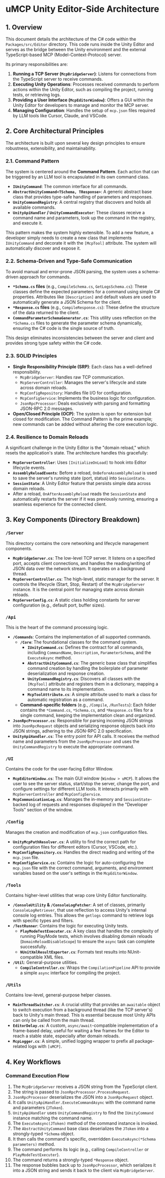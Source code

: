 # uMCP Unity Editor-Side Architecture

## 1. Overview

This document details the architecture of the C# code within the `Packages/src/Editor` directory. This code runs inside the Unity Editor and serves as the bridge between the Unity environment and the external TypeScript-based MCP (Model-Context-Protocol) server.

Its primary responsibilities are:
1.  **Running a TCP Server (`McpBridgeServer`)**: Listens for connections from the TypeScript server to receive commands.
2.  **Executing Unity Operations**: Processes received commands to perform actions within the Unity Editor, such as compiling the project, running tests, or retrieving logs.
3.  **Providing a User Interface (`McpEditorWindow`)**: Offers a GUI within the Unity Editor for developers to manage and monitor the MCP server.
4.  **Managing Configuration**: Handles the setup of `mcp.json` files required by LLM tools like Cursor, Claude, and VSCode.

## 2. Core Architectural Principles

The architecture is built upon several key design principles to ensure robustness, extensibility, and maintainability.

### 2.1. Command Pattern
The system is centered around the **Command Pattern**. Each action that can be triggered by an LLM tool is encapsulated in its own command class.

- **`IUnityCommand`**: The common interface for all commands.
- **`AbstractUnityCommand<TSchema, TResponse>`**: A generic abstract base class that provides type-safe handling of parameters and responses.
- **`UnityCommandRegistry`**: A central registry that discovers and holds all available commands.
- **`UnityApiHandler` / `UnityCommandExecutor`**: These classes receive a command name and parameters, look up the command in the registry, and execute it.

This pattern makes the system highly extensible. To add a new feature, a developer simply needs to create a new class that implements `IUnityCommand` and decorate it with the `[McpTool]` attribute. The system will automatically discover and expose it.

### 2.2. Schema-Driven and Type-Safe Communication
To avoid manual and error-prone JSON parsing, the system uses a schema-driven approach for commands.

- **`*Schema.cs` files** (e.g., `CompileSchema.cs`, `GetLogsSchema.cs`): These classes define the expected parameters for a command using simple C# properties. Attributes like `[Description]` and default values are used to automatically generate a JSON Schema for the client.
- **`*Response.cs` files** (e.g., `CompileResponse.cs`): These define the structure of the data returned to the client.
- **`CommandParameterSchemaGenerator.cs`**: This utility uses reflection on the `*Schema.cs` files to generate the parameter schema dynamically, ensuring the C# code is the single source of truth.

This design eliminates inconsistencies between the server and client and provides strong type safety within the C# code.

### 2.3. SOLID Principles
- **Single Responsibility Principle (SRP)**: Each class has a well-defined responsibility.
    - `McpBridgeServer`: Handles raw TCP communication.
    - `McpServerController`: Manages the server's lifecycle and state across domain reloads.
    - `McpConfigRepository`: Handles file I/O for configuration.
    - `McpConfigService`: Implements the business logic for configuration.
    - `JsonRpcProcessor`: Deals exclusively with parsing and formatting JSON-RPC 2.0 messages.
- **Open/Closed Principle (OCP)**: The system is open for extension but closed for modification. The Command Pattern is the prime example; new commands can be added without altering the core execution logic.

### 2.4. Resilience to Domain Reloads
A significant challenge in the Unity Editor is the "domain reload," which resets the application's state. The architecture handles this gracefully:
- **`McpServerController`**: Uses `[InitializeOnLoad]` to hook into Editor lifecycle events.
- **`AssemblyReloadEvents`**: Before a reload, `OnBeforeAssemblyReload` is used to save the server's running state (port, status) into `SessionState`.
- **`SessionState`**: A Unity Editor feature that persists simple data across domain reloads.
- After a reload, `OnAfterAssemblyReload` reads the `SessionState` and automatically restarts the server if it was previously running, ensuring a seamless experience for the connected client.

## 3. Key Components (Directory Breakdown)

### `/Server`
This directory contains the core networking and lifecycle management components.
- **`McpBridgeServer.cs`**: The low-level TCP server. It listens on a specified port, accepts client connections, and handles the reading/writing of JSON data over the network stream. It operates on a background thread.
- **`McpServerController.cs`**: The high-level, static manager for the server. It controls the lifecycle (Start, Stop, Restart) of the `McpBridgeServer` instance. It is the central point for managing state across domain reloads.
- **`McpServerConfig.cs`**: A static class holding constants for server configuration (e.g., default port, buffer sizes).

### `/Api`
This is the heart of the command processing logic.
- **`/Commands`**: Contains the implementation of all supported commands.
    - **`/Core`**: The foundational classes for the command system.
        - **`IUnityCommand.cs`**: Defines the contract for all commands, including `CommandName`, `Description`, `ParameterSchema`, and the `ExecuteAsync` method.
        - **`AbstractUnityCommand.cs`**: The generic base class that simplifies command creation by handling the boilerplate of parameter deserialization and response creation.
        - **`UnityCommandRegistry.cs`**: Discovers all classes with the `[McpTool]` attribute and registers them in a dictionary, mapping a command name to its implementation.
        - **`McpToolAttribute.cs`**: A simple attribute used to mark a class for automatic registration as a command.
    - **Command-specific folders** (e.g., `/Compile`, `/RunTests`): Each folder contains the `*Command.cs`, `*Schema.cs`, and `*Response.cs` files for a single command, keeping the implementation clean and organized.
- **`JsonRpcProcessor.cs`**: Responsible for parsing incoming JSON strings into `JsonRpcRequest` objects and serializing response objects back into JSON strings, adhering to the JSON-RPC 2.0 specification.
- **`UnityApiHandler.cs`**: The entry point for API calls. It receives the method name and parameters from the `JsonRpcProcessor` and uses the `UnityCommandRegistry` to execute the appropriate command.

### `/UI`
Contains the code for the user-facing Editor Window.
- **`McpEditorWindow.cs`**: The main GUI window (`Window > uMCP`). It allows the user to see the server status, start/stop the server, change the port, and configure settings for different LLM tools. It interacts primarily with `McpServerController` and `McpConfigService`.
- **`McpCommunicationLog.cs`**: Manages the in-memory and `SessionState`-backed log of requests and responses displayed in the "Developer Tools" section of the window.

### `/Config`
Manages the creation and modification of `mcp.json` configuration files.
- **`UnityMcpPathResolver.cs`**: A utility to find the correct path for configuration files for different editors (Cursor, VSCode, etc.).
- **`McpConfigRepository.cs`**: Handles the direct reading and writing of the `mcp.json` file.
- **`McpConfigService.cs`**: Contains the logic for auto-configuring the `mcp.json` file with the correct command, arguments, and environment variables based on the user's settings in the `McpEditorWindow`.

### `/Tools`
Contains higher-level utilities that wrap core Unity Editor functionality.
- **`/ConsoleUtility` & `/ConsoleLogFetcher`**: A set of classes, primarily `ConsoleLogRetriever`, that use reflection to access Unity's internal console log entries. This allows the `getlogs` command to retrieve logs with specific types and filters.
- **`/TestRunner`**: Contains the logic for executing Unity tests.
    - **`PlayModeTestExecuter.cs`**: A key class that handles the complexity of running PlayMode tests, which involves disabling domain reloads (`DomainReloadDisableScope`) to ensure the `async` task can complete successfully.
    - **`NUnitXmlResultExporter.cs`**: Formats test results into NUnit-compatible XML files.
- **`/Util`**: General-purpose utilities.
    - **`CompileController.cs`**: Wraps the `CompilationPipeline` API to provide a simple `async` interface for compiling the project.

### `/Utils`
Contains low-level, general-purpose helper classes.
- **`MainThreadSwitcher.cs`**: A crucial utility that provides an `awaitable` object to switch execution from a background thread (like the TCP server's) back to Unity's main thread. This is essential because most Unity APIs can only be called from the main thread.
- **`EditorDelay.cs`**: A custom, `async/await`-compatible implementation of a frame-based delay, useful for waiting a few frames for the Editor to reach a stable state, especially after domain reloads.
- **`McpLogger.cs`**: A simple, unified logging wrapper to prefix all package-related logs with `[uMCP]`.

## 4. Key Workflows

### Command Execution Flow
1.  The `McpBridgeServer` receives a JSON string from the TypeScript client.
2.  The string is passed to `JsonRpcProcessor.ProcessRequest`.
3.  `JsonRpcProcessor` deserializes the JSON into a `JsonRpcRequest` object.
4.  It calls `UnityApiHandler.ExecuteCommandAsync` with the command name and parameters (`JToken`).
5.  `UnityApiHandler` uses `UnityCommandRegistry` to find the `IUnityCommand` instance matching the command name.
6.  The `ExecuteAsync(JToken)` method of the command instance is invoked.
7.  The `AbstractUnityCommand` base class deserializes the `JToken` into a strongly-typed `*Schema` object.
8.  It then calls the command's specific, overridden `ExecuteAsync(*Schema parameters)` method.
9.  The command performs its logic (e.g., calling `CompileController` or `PlayModeTestExecuter`).
10. The command returns a strongly-typed `*Response` object.
11. The response bubbles back up to `JsonRpcProcessor`, which serializes it into a JSON string and sends it back to the client via `McpBridgeServer`.
